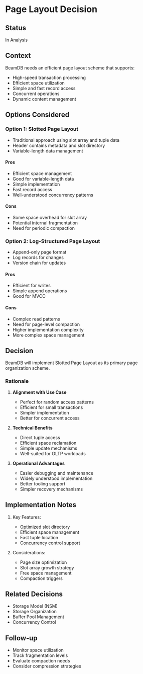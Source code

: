 # Page Layout Decision

## Status
In Analysis

## Context
BeamDB needs an efficient page layout scheme that supports:
- High-speed transaction processing
- Efficient space utilization
- Simple and fast record access
- Concurrent operations
- Dynamic content management

## Options Considered

### Option 1: Slotted Page Layout
- Traditional approach using slot array and tuple data
- Header contains metadata and slot directory
- Variable-length data management
#### Pros
- Efficient space management
- Good for variable-length data
- Simple implementation
- Fast record access
- Well-understood concurrency patterns
#### Cons
- Some space overhead for slot array
- Potential internal fragmentation
- Need for periodic compaction

### Option 2: Log-Structured Page Layout
- Append-only page format
- Log records for changes
- Version chain for updates
#### Pros
- Efficient for writes
- Simple append operations
- Good for MVCC
#### Cons
- Complex read patterns
- Need for page-level compaction
- Higher implementation complexity
- More complex space management

## Decision
BeamDB will implement Slotted Page Layout as its primary page organization scheme.

### Rationale
1. **Alignment with Use Case**
   - Perfect for random access patterns
   - Efficient for small transactions
   - Simpler implementation
   - Better for concurrent access

2. **Technical Benefits**
   - Direct tuple access
   - Efficient space reclamation
   - Simple update mechanisms
   - Well-suited for OLTP workloads

3. **Operational Advantages**
   - Easier debugging and maintenance
   - Widely understood implementation
   - Better tooling support
   - Simpler recovery mechanisms

## Implementation Notes
1. Key Features:
   - Optimized slot directory
   - Efficient space management
   - Fast tuple location
   - Concurrency control support

2. Considerations:
   - Page size optimization
   - Slot array growth strategy
   - Free space management
   - Compaction triggers

## Related Decisions
- Storage Model (NSM)
- Storage Organization
- Buffer Pool Management
- Concurrency Control

## Follow-up
- Monitor space utilization
- Track fragmentation levels
- Evaluate compaction needs
- Consider compression strategies
